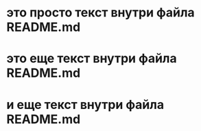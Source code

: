 # это просто текст внутри файла README.md
# это еще текст внутри файла README.md
# и еще текст внутри файла README.md